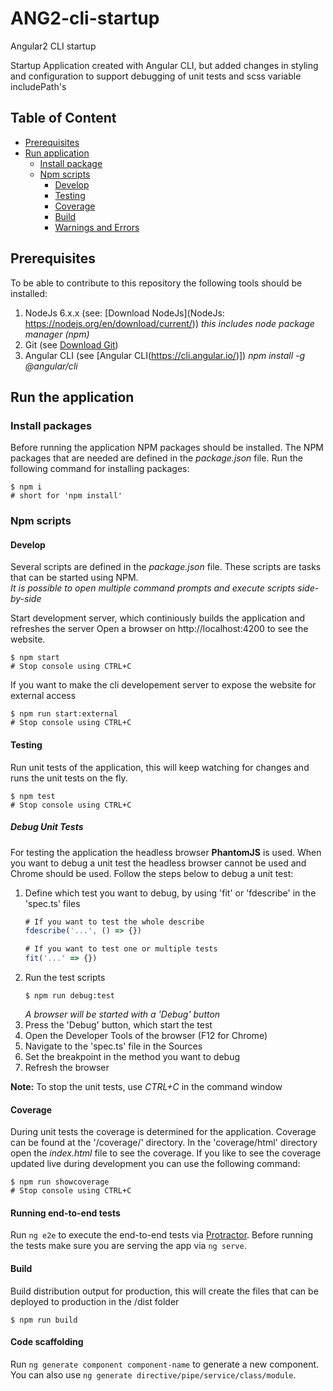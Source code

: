 # ANG2-cli-startup
Angular2 CLI startup

Startup Application created with Angular CLI, but added changes in styling and configuration
to support debugging of unit tests and scss variable includePath's

## Table of Content

- [Prerequisites](#prerequisites)
- [Run application](#run-the-application)
    - [Install package](#install-packages)
    - [Npm scripts](#npm-scripts)
        - [Develop](#develop)
        - [Testing](#testing)
        - [Coverage](#coverage)
        - [Build](#build)
        - [Warnings and Errors](#warning-and-errors)

## Prerequisites

To be able to contribute to this repository the following tools should be installed:

1. NodeJs 6.x.x (see: [Download NodeJs](NodeJs: https://nodejs.org/en/download/current/))
    *this includes node package manager (npm)*
2. Git (see [Download Git](https://git-scm.com/))
3. Angular CLI (see [Angular CLI(https://cli.angular.io/)])
    *npm install -g @angular/cli*

## Run the application

### Install packages

Before running the application NPM packages should be installed. The NPM
packages that are needed are defined in the *package.json* file.
Run the following command for installing packages:
```
$ npm i
# short for 'npm install'
```

### Npm scripts

#### Develop

Several scripts are defined in the *package.json* file. These scripts are tasks
that can be started using NPM.  
*It is possible to open multiple command prompts and execute scripts side-by-side*

Start development server, which continiously builds the application and refreshes the server
Open a browser on http://localhost:4200 to see the website.
```
$ npm start
# Stop console using CTRL+C
```

If you want to make the cli developement server to expose the website for external access
```
$ npm run start:external
# Stop console using CTRL+C
```

#### Testing

Run unit tests of the application, this will keep watching for changes and
runs the unit tests on the fly.
```
$ npm test
# Stop console using CTRL+C
```

##### Debug Unit Tests

For testing the application the headless browser **PhantomJS** is used.
When you want to debug a unit test the headless browser cannot be used and
Chrome should be used. Follow the steps below to debug a unit test:

1. Define which test you want to debug, by using 'fit' or 'fdescribe' in the 'spec.ts' files
    ```javascript
    # If you want to test the whole describe
    fdescribe('...', () => {})

    # If you want to test one or multiple tests
    fit('...' => {})
    ```
2. Run the test scripts
    ```
    $ npm run debug:test
    ```
    *A browser will be started with a 'Debug' button*
4. Press the 'Debug' button, which start the test
5. Open the Developer Tools of the browser (F12 for Chrome)
6. Navigate to the 'spec.ts' file in the Sources
7. Set the breakpoint in the method you want to debug
8. Refresh the browser

**Note:** To stop the unit tests, use *CTRL+C* in the command window

#### Coverage

During unit tests the coverage is determined for the application. Coverage can be found
at the '/coverage/' directory. In the 'coverage/html' directory open the *index.html* file
to see the coverage. If you like to see the coverage updated live during development you can
use the following command:
```
$ npm run showcoverage
# Stop console using CTRL+C
```

#### Running end-to-end tests

Run `ng e2e` to execute the end-to-end tests via [Protractor](http://www.protractortest.org/).
Before running the tests make sure you are serving the app via `ng serve`.


#### Build

Build distribution output for production, this will create the files that can be
deployed to production in the /dist folder
```
$ npm run build
```

#### Code scaffolding

Run `ng generate component component-name` to generate a new component. You can also use `ng generate directive/pipe/service/class/module`.
